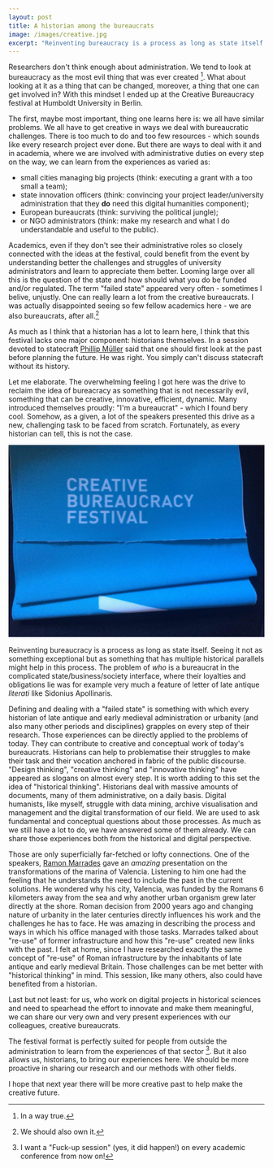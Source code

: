 ```yaml
---
layout: post
title: A historian among the bureaucrats 
image: /images/creative.jpg
excerpt: "Reinventing bureaucracy is a process as long as state itself. Seeing it not as something exceptional but as something that has multiple historical parallels. The problem of who is a bureaucrat in the complicated state/business/society interface, where their loyalties and obligations lie was for example very much a feature of letter of late antique literati"
---
```


Researchers don't think enough about administration. We tend to look at bureaucracy as the most evil thing that was ever created [^1]. What about looking at it as a thing that can be changed, moreover, a thing that one can get involved in? With this mindset I ended up at the Creative Bureaucracy festival at Humboldt University in Berlin.

The first, maybe most important, thing one learns here is: we all have similar problems. We all have to get creative in ways we deal with bureaucratic challenges. There is too much to do and too few resources - which sounds like every research project ever done. But there are ways to deal with it and in academia, where we are involved with administrative duties on every step on the way, we can learn from the experiences as varied as:

* small cities managing big projects (think: executing a grant with a too small a team); 
* state innovation officers (think: convincing your project leader/university administration that they **do** need this digital humanities component); 
* European bureaucrats (think: surviving the political jungle); 
* or NGO administrators (think: make my research and what I do understandable and useful to the public).

Academics, even if they don't see their administrative roles so closely connected with the ideas at the festival, could benefit from the event by understanding better the challenges and struggles of university administrators and learn to appreciate them better. Looming large over all this is the question of the state and how should what you do be funded and/or regulated. The term "failed state" appeared very often - sometimes I belive, unjustly. One can really learn a lot from the creative bureaucrats. I was actually disappointed seeing so few fellow academics here - we are also bureaucrats, after all.[^2]

As much as I think that a historian has a lot to learn here, I think that this festival lacks one major component: historians themselves. In a session devoted to statecraft [Phillip Müller](https://twitter.com/philippmueller) said that one should first look at the past before planning the future. He was right. You simply can't discuss statecraft without its history.

Let me elaborate. The overwhelming feeling I got here was the drive to reclaim the idea of bureacracy as something that is not necessarily evil, something that can be creative, innovative, efficient, dynamic. Many introduced themselves proudly: "I'm a bureaucrat" - which I found bery cool. Somehow, as a given, a lot of the speakers presented this drive as a new, challenging task to be faced from scratch. Fortunately, as every historian can tell, this is not the case.

![Creative Bureaucracy Festival](/images/creative.jpg)

Reinventing bureaucracy is a process as long as state itself. Seeing it not as something exceptional but as something that has multiple historical parallels might help in this process. The problem of *who* is a bureaucrat in the complicated state/business/society interface, where their loyalties and obligations lie was for example very much a feature of letter of late antique *literati* like Sidonius Apollinaris.

Defining and dealing with a "failed state" is something with which every historian of late antique and early medieval administration or urbanity (and also many other periods and disciplines) grapples on every step of their research. Those experiences can be directly applied to the problems of today. They can contribute to creative and conceptual work of today's bureaucrats. Historians can help to problematise their struggles to make their task and their vocation anchored in fabric of the public discourse. "Design thinking", "creative thinking" and "innovative thinking" have appeared as slogans on almost every step. It is worth adding to this set the idea of "historical thinking". Historians deal with massive amounts of documents, many of them administrative, on a daily basis. Digital humanists, like myself, struggle with data mining, archive visualisation and management and the digital transformation of our field. We are used to ask fundamental and conceptual questions about those processes. As much as we still have a lot to do, we have answered some of them already. We can share those experiences both from the historical and digital perspective.

Those are only superficially far-fetched or lofty connections. One of the speakers, [Ramon Marrades](https://twitter.com/RamonMarrades) gave an *amazing* presentation on the transformations of the marina of Valencia. Listening to him one had the feeling that he understands the need to include the past in the current solutions. He wondered why his city, Valencia, was funded by the Romans 6 kilometers away from the sea and why another urban organism grew later directly at the shore. Roman decision from 2000 years ago and changing nature of urbanity in the later centuries directly influences his work and the challenges he has to face. He was amazing in describing the process and ways in which his office managed with those tasks. Marrades talked about "re-use" of former infrastructure and how this "re-use" created new links with the past. I felt at home, since I have researched exactly the same concept of "re-use" of Roman infrastructure by the inhabitants of late antique and early medieval Britain. Those challenges can be met better with "historical thinking" in mind. This session, like many others, also could have benefited from a historian.

Last but not least: for us, who work on digital projects in historical sciences and need to spearhead the effort to innovate and make them meaningful, we can share our very own and very present experiences with our colleagues, creative bureaucrats.

The festival format is perfectly suited for people from outside the administration to learn from the experiences of that sector [^3]. But it also allows us, historians, to bring our experiences here. We should be more proactive in sharing our research and our methods with other fields.

I hope that next year there will be more creative past to help make the creative future.

[^1]: In a way true.

[^2]: We should also own it.

[^3]: I want a "Fuck-up session" (yes, it did happen!) on every academic conference from now on!
